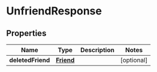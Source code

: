 
# UnfriendResponse

## Properties
Name | Type | Description | Notes
------------ | ------------- | ------------- | -------------
**deletedFriend** | [**Friend**](Friend.md) |  |  [optional]



